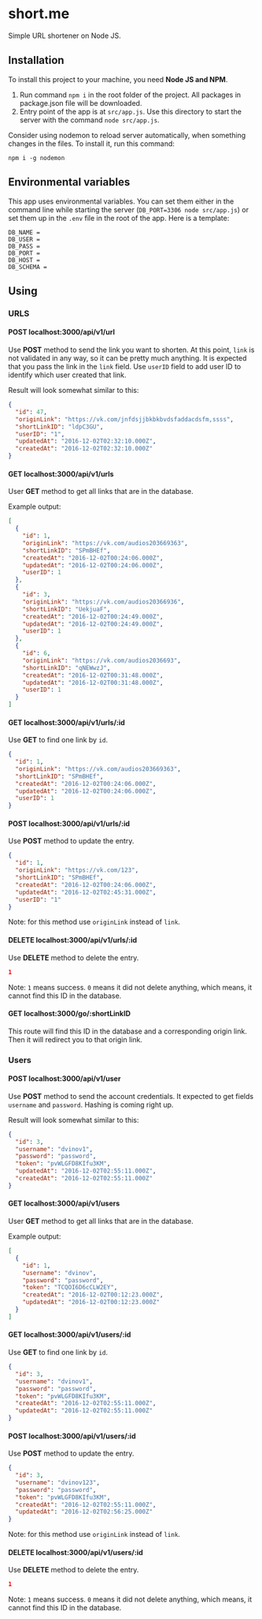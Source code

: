 # short.me
Simple URL shortener on Node JS.

## Installation
To install this project to your machine, you need **Node JS and NPM**.

1. Run command `npm i` in the root folder of the project. All packages in package.json file will be downloaded.
2. Entry point of the app is at `src/app.js`. Use this directory to start the server with the command `node src/app.js`.

Consider using nodemon to reload server automatically, when something changes in the files. To install it, run this command:

`npm i -g nodemon`

## Environmental variables
This app uses environmental variables. You can set them either in the command line while starting the server (`DB_PORT=3306 node src/app.js`) or set them up in the `.env` file in the root of the app. Here is a template:

```
DB_NAME =
DB_USER =
DB_PASS =
DB_PORT =
DB_HOST =
DB_SCHEMA =
```

## Using
### URLS
#### POST localhost:3000/api/v1/url

Use **POST** method to send the link you want to shorten. At this point, `link` is not validated in any way, so it can be pretty much anything. It is expected that you pass the link in the `link` field. Use `userID` field to add user ID to identify which user created that link.

Result will look somewhat similar to this:
```json
{
  "id": 47,
  "originLink": "https://vk.com/jnfdsjjbkbkbvdsfaddacdsfm,ssss",
  "shortLinkID": "ldpC3GU",
  "userID": "1",
  "updatedAt": "2016-12-02T02:32:10.000Z",
  "createdAt": "2016-12-02T02:32:10.000Z"
}
```

#### GET localhost:3000/api/v1/urls
User **GET** method to get all links that are in the database.

Example output:
```json
[
  {
    "id": 1,
    "originLink": "https://vk.com/audios203669363",
    "shortLinkID": "SPmBHEf",
    "createdAt": "2016-12-02T00:24:06.000Z",
    "updatedAt": "2016-12-02T00:24:06.000Z",
    "userID": 1
  },
  {
    "id": 3,
    "originLink": "https://vk.com/audios20366936",
    "shortLinkID": "UekjuaF",
    "createdAt": "2016-12-02T00:24:49.000Z",
    "updatedAt": "2016-12-02T00:24:49.000Z",
    "userID": 1
  },
  {
    "id": 6,
    "originLink": "https://vk.com/audios2036693",
    "shortLinkID": "qNEWwzJ",
    "createdAt": "2016-12-02T00:31:48.000Z",
    "updatedAt": "2016-12-02T00:31:48.000Z",
    "userID": 1
  }
]
```

#### GET localhost:3000/api/v1/urls/:id
Use **GET** to find one link by `id`.

```json
{
  "id": 1,
  "originLink": "https://vk.com/audios203669363",
  "shortLinkID": "SPmBHEf",
  "createdAt": "2016-12-02T00:24:06.000Z",
  "updatedAt": "2016-12-02T00:24:06.000Z",
  "userID": 1
}
```

#### POST localhost:3000/api/v1/urls/:id
Use **POST** method to update the entry.

```json
{
  "id": 1,
  "originLink": "https://vk.com/123",
  "shortLinkID": "SPmBHEf",
  "createdAt": "2016-12-02T00:24:06.000Z",
  "updatedAt": "2016-12-02T02:45:31.000Z",
  "userID": "1"
}
```

Note: for this method use `originLink` instead of `link`.

#### DELETE localhost:3000/api/v1/urls/:id
Use **DELETE** method to delete the entry.

```json
1
```

Note: `1` means success. `0` means it did not delete anything, which means, it cannot find this ID in the database.

#### GET localhost:3000/go/:shortLinkID
This route will find this ID in the database and a corresponding origin link. Then it will redirect you to that origin link.

### Users
#### POST localhost:3000/api/v1/user

Use **POST** method to send the account credentials. It expected to get fields `username` and `password`. Hashing is coming right up.

Result will look somewhat similar to this:
```json
{
  "id": 3,
  "username": "dvinov1",
  "password": "password",
  "token": "pvWLGFD8KIfu3KM",
  "updatedAt": "2016-12-02T02:55:11.000Z",
  "createdAt": "2016-12-02T02:55:11.000Z"
}
```

#### GET localhost:3000/api/v1/users
User **GET** method to get all links that are in the database.

Example output:
```json
[
  {
    "id": 1,
    "username": "dvinov",
    "password": "password",
    "token": "TCQOI6D6cCLW2EY",
    "createdAt": "2016-12-02T00:12:23.000Z",
    "updatedAt": "2016-12-02T00:12:23.000Z"
  }
]
```

#### GET localhost:3000/api/v1/users/:id
Use **GET** to find one link by `id`.

```json
{
  "id": 3,
  "username": "dvinov1",
  "password": "password",
  "token": "pvWLGFD8KIfu3KM",
  "createdAt": "2016-12-02T02:55:11.000Z",
  "updatedAt": "2016-12-02T02:55:11.000Z"
}
```

#### POST localhost:3000/api/v1/users/:id
Use **POST** method to update the entry.

```json
{
  "id": 3,
  "username": "dvinov123",
  "password": "password",
  "token": "pvWLGFD8KIfu3KM",
  "createdAt": "2016-12-02T02:55:11.000Z",
  "updatedAt": "2016-12-02T02:56:25.000Z"
}
```

Note: for this method use `originLink` instead of `link`.

#### DELETE localhost:3000/api/v1/users/:id
Use **DELETE** method to delete the entry.

```json
1
```

Note: `1` means success. `0` means it did not delete anything, which means, it cannot find this ID in the database.
